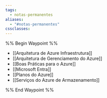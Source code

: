 ```yaml
---
tags:
  - notas-permanentes
aliases:
  - "#notas-permanentes"
cssclasses:
---
```


%% Begin Waypoint %%
- [[Arquitetura de Azure Infraestrutura]]
- [[Arquitetura de Gerenciamento do Azure]]
- [[Boas Práticas para o Azure]]
- [[Microsoft Entra]]
- [[Planos do Azure]]
- [[Serviços do Azure de Armazenamento]]

%% End Waypoint %%
